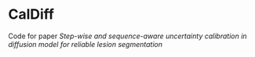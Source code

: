 # CalDiff
Code for paper *Step-wise and sequence-aware uncertainty calibration in diffusion model for reliable lesion segmentation*

